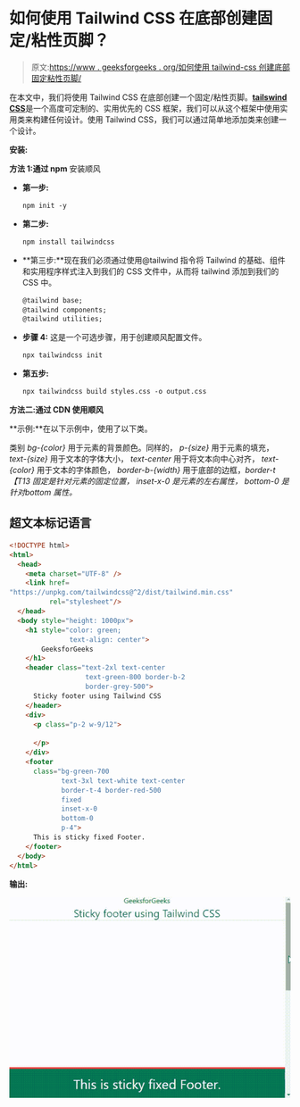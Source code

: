 # 如何使用 Tailwind CSS 在底部创建固定/粘性页脚？

> 原文:[https://www . geeksforgeeks . org/如何使用 tailwind-css 创建底部固定粘性页脚/](https://www.geeksforgeeks.org/how-to-create-fixed-sticky-footer-on-the-bottom-using-tailwind-css/)

在本文中，我们将使用 Tailwind CSS 在底部创建一个固定/粘性页脚。[**tailswind CSS**](https://www.geeksforgeeks.org/css-tailwind-introduction/)是一个高度可定制的、实用优先的 CSS 框架，我们可以从这个框架中使用实用类来构建任何设计。使用 Tailwind CSS，我们可以通过简单地添加类来创建一个设计。

**安装:**

**方法 1:通过 npm** 安装顺风

*   **第一步:**

    ```html
    npm init -y
    ```

*   **第二步:**

    ```html
    npm install tailwindcss
    ```

*   **第三步:**现在我们必须通过使用@tailwind 指令将 Tailwind 的基础、组件和实用程序样式注入到我们的 CSS 文件中，从而将 tailwind 添加到我们的 CSS 中。

    ```html
    @tailwind base;  
    @tailwind components;  
    @tailwind utilities;
    ```

*   **步骤 4:** 这是一个可选步骤，用于创建顺风配置文件。

    ```html
    npx tailwindcss init 
    ```

*   **第五步:**

    ```html
    npx tailwindcss build styles.css -o output.css  
    ```

**方法二:通过 CDN 使用顺风**

> <link href="”https://unpkg.com/tailwindcss@^2/dist/tailwind.min.css”" rel="”stylesheet”">

**示例:**在以下示例中，使用了以下类。

类别 *bg-{color}* 用于元素的背景颜色。同样的， *p-{size}* 用于元素的填充， *text-{size}* 用于文本的字体大小， *text-center* 用于将文本向中心对齐， *text-{color}* 用于文本的字体颜色， *border-b-{width}* 用于底部的边框，*border-t【T13 *固定*是针对元素的固定位置， *inset-x-0* 是元素的左右属性， *bottom-0* 是针对bottom 属性。*

## 超文本标记语言

```html
<!DOCTYPE html>
<html>
  <head>
    <meta charset="UTF-8" />
    <link href=
"https://unpkg.com/tailwindcss@^2/dist/tailwind.min.css"
          rel="stylesheet"/>
  </head>
  <body style="height: 1000px">
    <h1 style="color: green; 
               text-align: center">
        GeeksforGeeks
    </h1>
    <header class="text-2xl text-center 
                   text-green-800 border-b-2 
                   border-grey-500">
      Sticky footer using Tailwind CSS
    </header>
    <div>
      <p class="p-2 w-9/12">

      </p>
    </div>
    <footer
      class="bg-green-700
             text-3xl text-white text-center
             border-t-4 border-red-500
             fixed
             inset-x-0
             bottom-0
             p-4">
      This is sticky fixed Footer.
    </footer>
  </body>
</html>
```

**输出:**

![](img/11386831dbe577502bf8c05221b236c8.png)